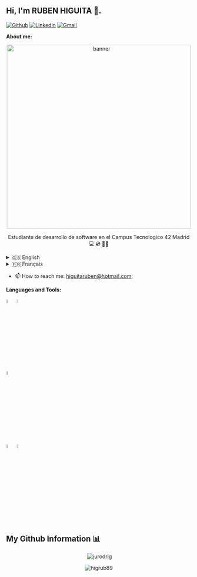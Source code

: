 ## Hi, I'm RUBEN HIGUITA 👋.

<!-- Badges
Use this website to generate badges: https://shields.io/
-->

[![Github](https://img.shields.io/badge/-Github-000?style=flat&logo=Github&logoColor=white)](https://github.com/higrub89)
[![Linkedin](https://img.shields.io/badge/-LinkedIn-blue?style=flat&logo=Linkedin&logoColor=white)](https://www.linkedin.com/in/higrub89/)
[![Gmail](https://img.shields.io/badge/-Gmail-c14438?style=flat&logo=Gmail&logoColor=white)](mailto:higuitaruben@hotmail.com)
&nbsp;

**About me:**
<!-- Any image aligned to the right. Beware the width -->
</p>
<p align="center">
  <img width="500" alt="banner" src="https://img.freepik.com/fotos-premium/elegante-fondo-codigo-programacion-tono-lavanda-destaca-naturaleza-sofisticada-trabajo-desarrolladores-software-intrincadas-secuencias-comandos-informaticas_674594-6193.jpg?w=2000">
</p>

<p align="center">Estudiante de desarrollo de software en el Campus Tecnologico  42 Madrid 💻 💿 👨‍💻

</details>

<details>
  <summary>🇬🇧 English</summary>
  
  ### English

<p align="center">Software development student in 42 Madrid 💻 💿 👨‍💻
  
</details>

<details>
  <summary>🇫🇷 Français</summary>
  
  ### Français

<p align="center">Étudiant en développement logiciel à 42 Madrid 💻 💿 👨‍💻

</details>


- 📫 How to reach me: higuitaruben@hotmail.com;

**Languages and Tools:** 


  <!-- Languages and tools. 
  https://simpleicons.org/
  -->
  <code><img width="5%" src="https://unpkg.com/simple-icons@v11/icons/c.svg"></code>
  <code><img width="5%" src="https://unpkg.com/simple-icons@v11/icons/gnubash.svg"></code>
  <br />
  <code><img width="5%" src="https://unpkg.com/simple-icons@v11/icons/git.svg"></code>
  <br />
  <code><img width="5%" src="https://unpkg.com/simple-icons@v11/icons/vim.svg"></code>
  <code><img width="5%" src="https://unpkg.com/simple-icons@v11/icons/visualstudiocode.svg"></code>
  <br />
  <br />
</p>

## My Github Information 📊

<p align="center">&nbsp;<img align="center" src="https://github-readme-stats.vercel.app/api?username=jurodrig&show_icons=true&locale=en" alt="jurodrig" /></p>

<p align="center"><img align="center" src="https://github-readme-streak-stats.herokuapp.com/?user=jurodrig&" alt="higrub89" /></p>
